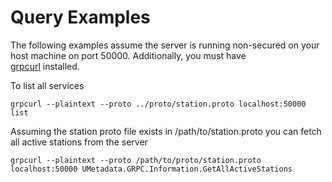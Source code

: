 
# Query Examples

The following examples assume the server is running non-secured on your host
machine on port 50000.  Additionally, you must have  
[grpcurl](https://github.com/fullstorydev/grpcurl) installed.  

To list all services

    grpcurl --plaintext --proto ../proto/station.proto localhost:50000 list

Assuming the station proto file exists in /path/to/station.proto you can fetch all
active stations from the server
 
    grpcurl --plaintext --proto /path/to/proto/station.proto localhost:50000 UMetadata.GRPC.Information.GetAllActiveStations


